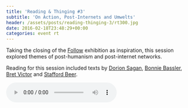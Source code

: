 ```yaml
---
title: 'Reading & Thinging #3'
subtitle: 'On Action, Post-Internets and Umwelts'
header: /assets/posts/reading-thinging-3/rt300.jpg
date: 2016-02-18T23:48:29+00:00
categories: event rt
---
```

Taking the closing of the [Follow](http://fact.co.uk/follow) exhibition as inspiration, this session explored themes of post-humanism and post-internet networks.

Reading for this session included texts by [Dorion Sagan](http://tmp.thiagohersan.com/tmp/OLF-RT/Sagan_intro_to_umwelt.pdf), [Bonnie Bassler](https://www.youtube.com/watch?v=TVfmUfr8VPA), [Bret Victor](http://worrydream.com/ClimateChange/) and [Stafford Beer](http://tmp.thiagohersan.com/tmp/OLF-RT/Beer__From_The_Cybernetic_Factory.pdf).

<audio controls src="https://ou.lc/rt-player/data/reading_thinging_3.mp3"></audio>
